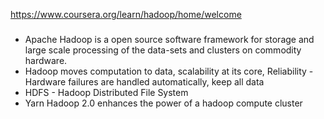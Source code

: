 https://www.coursera.org/learn/hadoop/home/welcome

### 
* Apache Hadoop is a open source software framework for storage and large scale processing of the data-sets and clusters on commodity hardware. 
* Hadoop moves computation to data, scalability at its core, Reliability - Hardware failures are handled automatically, keep all data
* HDFS - Hadoop Distributed File System
* Yarn Hadoop 2.0 enhances the power of a hadoop compute cluster



